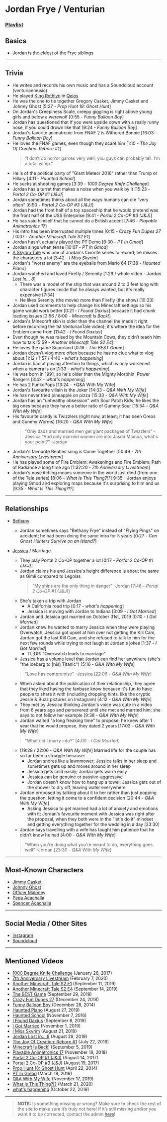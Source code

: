 # Jordan Frye / Venturian
### [Playlist](https://www.youtube.com/playlist?list=PLwlijWXtmIKiTpgrhIZUIhzbBrCSg%nwPn)

## Basics
- Jordan is the eldest of the Frye siblings

----

## Trivia
- He writes and records his own music and has a Soundcloud account \(venturianmusic)
- He played [King Rothlyn](5.Characters/Qeios_Characters.md) in [Qeios](6.Series/Qeios.md)
- He was the one to tie together Gregory Casket, Jimmy Casket and Johnny Ghost \[5:27 - *Prop Hunt 18: Ghost Hunt*]
- On Jordan's Creepiness Scale, creepy giggling is right above young girls and below a werewolf \[0:55 - *Funny Balloon Boy*]
- Jordan has questioned that if you were upside down with a really runny nose, if you could drown like that \[9:24 - *Funny Balloon Boy*]
- Jordan's favorite animatronic from FNAF 2 is Withered Bonnie \[16:03 - *Funny Balloon Boy*]
- He loves the FNAF games, even though they scare him \[1:10 - *The Joy Of Creation: Reborn #1*]
    > “I don’t do horror games very well; you guys can probably tell. I’m a total wimp.”
- He is of the political party of "Giant Meteor 2016" rather than Trump or Hillary \[4:11 - *Haunted School*]
- He sucks at shooting games \[3:39 - *1000 Degree Knife Challenge*]
- Jordan has a turret that makes a noise when you walk by it \[15:23 - *Portal 2 Co-OP #1 (J&J)*]
- Jordan sometimes thinks about all the ways humans can die "very often" \[6:50 - *Portal 2 Co-OP #3 (J&J)*]
- Jordan had the front half of a toy spaceship that he would pretend was the front half of the USS Enterprise \[9:41 - *Portal 2 Co-OP #3 (J&J)*]
- He has said himself that he cannot do a British accent \[7:46 - *Playable Animatronics 17*]
- His intro has been interrupted multiple times \[0:15 - *Crazy Fun Dupes 27* / 0:07 - *Another Minecraft Tale S2 E1*]
- Jordan hasn't actually played the PT Demo \[0:30 - *PT In Gmod*]
- Jordan sings when tense \[10:07 - *PT In Gmod*]
- [A Skyrim Tale](6.Series/Tale_Series.md) was one of Jordan's favorite series to record; he misses the characters a lot \[3:42 - *I Miss Skyrim*]
- Jordan's "worst enemy" are the eyeballs from Mario 64 \[7:38 - *Haunted Piano*]
- Jordan watched and loved Firefly / Serenity \[1:29 / whole video - *Jordan Lost In… 8*]
  - There was a model of the ship that was around 2 to 3 feet long with character figures inside that he always wanted, but it's really expensive \[7:34]
  - He likes Serenity \(the movie) more than Firefly \(the show) \[10:33]
- Jordan used comments to help change his Minecraft settings so his game would work better \[0:21 - *I Found Daxius*] because it had chunk loading issues \[3:56 / 8:00 - *Minecraft Is Back!*]
- Jordan's Minecraft skin is older than the channel \(he made it right before recording the 1st VenturianTale video); it's where the idea for the Emblem came from \[11:42 - *I Found Daxius*]
- Even though he was raised by the Mountain Cows, they didn’t teach him how to talk \[5:59 - *Another Minecraft Tale S2 E4*]
- He loves the game Superland \[0:16 - *The BEST Game*]
- Jordan doesn't vlog more often because he has no clue what to vlog about \[1:12 / 1:57 / 4:40 - *what's happening*]
- Jordan is bad at paying attention to things, which is only worsened when a camera is on \[1:33 - *what's happening*]
- He was born in 1991, so he's older than the Mighty Morphin' Power Rangers \[3:42 - *what's happening*]
- He has 2 FunkoPops \[13:24 - *Q&A With My Wife]
- Jordan's favourite villain is the Joker \[14:33 - *Q&A With My Wife*]
- He has never tried pineapple on pizza \[15:33 - *Q&A With My Wife*]
- Jordan has an "unhealthy obsession" with Sour Patch Kids; he likes the big ones because they have a better ratio of Gummy:Sour \[15:54 - *Q&A With My Wife*]
- His favourite candy is Twizzlers \(right now, at least; it has been Oreos and Gummy Worms) \[16:20 - *Q&A With My Wife*]
  > "Only dads and married men get giant packages of Twizzlers" -Jessica
  > "And only married women are into Jason Mamoa, what's your point?" -Jordan
- Jordan's favourite Beatles song is Come Together \[50:49 - *7th Anniversary Livestream*]
- He has played some of Fire Emblem: Awakenings and Fire Emblem: Path of Radiance a long time ago \[1:32:20 - *7th Anniversary Livestream*]
- Jordan's nose itching means someone in the world just died \(from one of the Tale series) \[8:06 - *What Is This Thing?!?*]
9:35 - Jordan enjoys playing Gmod and exploring maps because it's surprising to him and us \[9:35 - *What Is This Thing?!?*]

----

## Relationships
- [Bethany](3.Siblings/3.3.Bethany-Frye-FlyingPings.md)
  - Jordan sometimes says "Bethany Frye" instead of "Flying Pings" on accident; he had been doing the same intro for 5 years \[0:27 - *Can Ghost Hunters Survive on an Island?*]

- [Jessica](7.Family/Jessica-Javott42.md) / Marriage
  - They play Portal 2 Co-OP together a lot \[0:17 - *Portal 2 Co-OP #1 (J&J)*]
  - Jordan claims his and Jessica's height difference is about the same as Gimli compared to Legolas
      > "My shins are the only thing in danger" -Jordan \[7:46 - *Portal 2 Co-OP #1 (J&J)*]
  - She's taken a trip with Jordan
    - A California road trip \[0:17 - *what's happening*]
    - Jessica is moving with Jordan to Indiana \[3:09 - *I Got Married*]
  - Jordan and Jessica got married on October 31st, 2019 \[0:10 - *I Got Married*]
  - Jordan knew he wanted to marry Jessica when they were playing Overwatch, Jessica got upset at him over not getting the Kill Cam, Jordan got the last Kill Cam, and she refused to talk to him for the next few rounds while trying to not laugh at Jordan's jokes  \[1:37 - *I Got Married*]
    - TL;DR: "Overwatch leads to marriage"
  - Jessica has a volume level that Jordan can find her anywhere \(she's "the iceberg to \[his] Titanic") \[5:16 - *Q&A With My Wife*]
  > "Love has compromise" -Jessica \[22:06 - *Q&A With My Wife*]
  - When asked about the publication of their relationship, they agree that they liked having the fanbase know because it's fun to have people to share it with \(including dropping hints, like the cryptic Jessie & Buzz pictures on Instagram) \[4:12 - *Q&A With My Wife*]
  - They met by Jessica thinking Jordan's voice was cute in a video from 6 years ago and persevered until she met and married him; she says to not follow her example \[9:38 - *Q&A With My Wife*]
  - Jordan waited "a long freaking time" to propose; he knew after 1 year that he would propose, they dated 2 years \[17:03 - *Q&A With My Wife*]
  > "What did I marry into?" \[4:00 - *I Got Married*]
  - \[19:28 / 22:06 - *Q&A With My Wife*] Married life for the couple has so far been a struggle because:
    - Jordan snores like a lawnmower; Jessica talks in her sleep and sometimes gets up and moves around in her sleep
    - Jessica gets cold easily; Jordan gets warm easy
    - Jessica can be genuine or passive-aggressive
    - Jordan doesn't know how to hang up a towel; Jessica gets out of the shower to dry off, leaving water everywhere
  - Jordan proposed by talking about it to her rather than just popping the question, letting it come to a confident decision \[20:44 - *Q&A With My Wife*]
    - Asking Jessica to get married had a lot of anxiety and emotions with it; Jordan's favourite moment with Jessica was right after the proposal, when they both were in the "let's do it" mindset and getting everything together for the wedding in a day \[23:30]
  - Jordan says travelling with a wife has taught him patience that he didn't know he had \[4:00 - *Q&A With My Wife*]
  > "When you're doing what you're meant to do, everything goes well" -Jordan \[23:30 - *Q&A With My Wife*]

----

## Most-Known Characters
- [Jimmy Casket](5.Characters/Jimmy_Casket.html)
- [Johnny Ghost](5.Characters/Johnny_Ghost.html)
- [Officer Maloney](5.Characters/Officer_Maloney.html)
- [Papa Acachalla](5.Characters/Papa_Acachalla.html)
- [Spencer Acachalla](5.Characters/Spencer_Acachalla.html)

----

## Social Media / Other Sites
- [Instagram](https://instagram.com/venturianacachalla?igshid=1bx5eybrt8xuv)
- [Soundcloud](https://soundcloud.com/venturianmusic)

----

## Mentioned Videos
- [1000 Degree Knife Challenge](https://youtu.be/pzntssXrvsE) \(January 26, 2017)
- [7th Anniversary Livestream](https://youtu.be/GBFpW-t83Zs) \(February 7, 2020)
- [Another Minecraft Tale S2 E1](https://youtu.be/QveKwulefP0) \(September 11, 2019)
- [Another Minecraft Tale S2 E4](https://youtu.be/JbWQ1MCyLVQ) \(September 14, 2019)
- [The BEST Game](https://youtu.be/ie_0HiSJ-8g) \(September 29, 2019)
- [Crazy Fun Dupes 27](https://youtu.be/ioWtP6jzsEA) \(December 24, 2018)
- [Funny Balloon Boy](https://youtu.be/EnoiRkmE1y8) \(December 28, 2014)
- [Haunted Piano](https://youtu.be/n8fdFA8EWQs) \(August 27, 2019)
- [Haunted School](https://youtu.be/cV31R3z-P7M) \(November 7, 2016)
- [I Found Daxius](https://youtu.be/3I_BsdJ1W1c) \(September 8, 2019)
- [I Got Married](https://youtu.be/mDasjRwGf2k) \(November 1, 2019)
- [I Miss Skyrim](https://youtu.be/ldqWeBVpLlA) \(August 21, 2019)
- [Jordan Lost in... 8](https://youtu.be/VuS8a921p4Q) \(August 29, 2019)
- [The Joy Of Creation: Reborn #1](https://youtu.be/eE8g0Z44aEs) \(July 22, 2016)
- [Minecraft Is Back!](https://youtu.be/R0rG3k-T4bw) \(September 5, 2019)
- [Playable Animatronics 17](https://youtu.be/mkyVjLCmh8w) \(November 18, 2018)
- [Portal 2 Co-OP #1 (J&J)](https://youtu.be/6GE1-ReTdtU) \(August 14, 2017)
- [Portal 2 Co-OP #3 (J&J)](https://youtu.be/6FpTNl6y6w4) \(August 19, 2017)
- [Prop Hunt 18: Ghost Hunt](https://youtu.be/2yVe4fe8lRw) \(April 22, 2014)
- [PT In Gmod](https://youtu.be/MUV-gpaBpkE) \(March 18, 2019)
- [Q&A With My Wife](https://youtu.be/fcWrt_7xM3w) \(November 17, 2019)
- [What Is This Thing?!?](https://youtu.be/MB5G_FVYiJg) \(March 21, 2020)
- [what's happening](https://youtu.be/8wn34LSj_Iw) \(October 22, 2019)

----

> **NOTE:** Is something missing or wrong? Make sure to check the rest of the site to make sure it’s truly not here! If it’s still missing and/or you want it to be corrected, contact the admin [here](../chapter_2.md)!